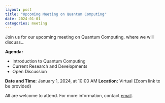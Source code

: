 ```yaml
---
layout: post
title: "Upcoming Meeting on Quantum Computing"
date: 2024-01-01
categories: meeting
---
```


Join us for our upcoming meeting on Quantum Computing, where we will discuss...

**Agenda:**
- Introduction to Quantum Computing
- Current Research and Developments
- Open Discussion

**Date and Time:** January 1, 2024, at 10:00 AM
**Location:** Virtual (Zoom link to be provided)

All are welcome to attend. For more information, contact [email](mailto:contact@w5133.github.io).
